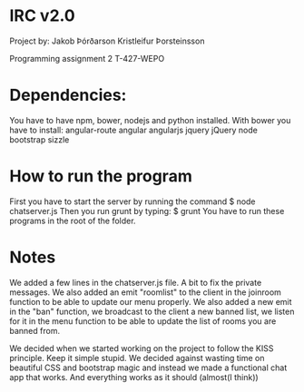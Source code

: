 IRC v2.0
=============

Project by:
Jakob Þórðarson
Kristleifur Þorsteinsson

Programming assignment 2
T-427-WEPO

Dependencies:
=============
You have to have npm, bower, nodejs and python installed.
With bower you have to install: angular-route
                                angular
                                angularjs
                                jquery
                                jQuery
                                node
                                bootstrap
                                sizzle

How to run the program
======================
First you have to start the server by running the command
$ node chatserver.js
Then you run grunt by typing:
$ grunt
You have to run these programs in the root of the folder.

Notes
=====
We added a few lines in the chatserver.js file. A bit to fix 
the private messages. We also added an emit "roomlist" to the 
client in the joinroom function to be able to update our menu
properly.
We also added a new emit in the "ban" function, we broadcast to 
the client a new banned list, we listen for it in the menu function
to be able to update the list of rooms you are banned from.

We decided when we started working on the project to follow the
KISS principle. Keep it simple stupid. We decided against wasting
time on beautiful CSS and bootstrap magic and instead we made a
functional chat app that works. And everything works as it should
(almost(I think))


